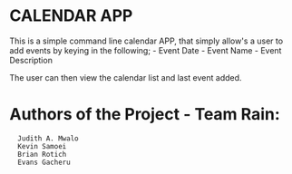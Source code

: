# CALENDAR APP

This is a simple command line calendar APP, that simply allow's a user to add events by keying in the following;
    - Event Date
    - Event Name
    - Event Description
    
The user can then view the calendar list and last event added.

# Authors of the Project - Team Rain: 
      Judith A. Mwalo
      Kevin Samoei
      Brian Rotich
      Evans Gacheru
